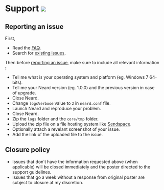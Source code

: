 # Support [![](https://isitmaintained.com/badge/resolution/crazy-max/neard.svg)](https://isitmaintained.com/project/crazy-max/neard)

## Reporting an issue

First,

* Read the [FAQ](http://neard.io/doc/faq).
* Search for [existing issues](https://github.com/crazy-max/neard/issues?utf8=✓&q=).

Then before [reporting an issue](https://github.com/crazy-max/neard/issues/new), make sure to include all relevant information :

* Tell me what is your operating system and platform (eg. Windows 7 64-bits).
* Tell me your Neard version (eg. 1.0.0) and the previous version in case of upgrade.
* Close Neard.
* Change `logsVerbose` value to `2` in `neard.conf` file.
* Launch Neard and reproduce your problem.
* Close Neard.
* Zip the `logs` folder and the `core/tmp` folder.
* Upload the zip file on a file hosting system like [Sendspace](https://www.sendspace.com/).
* Optionally attach a revelant screenshot of your issue.
* Add the link of the uploaded file to the issue.

## Closure policy

* Issues that don't have the information requested above (when applicable) will be closed immediately and the poster directed to the support guidelines.
* Issues that go a week without a response from original poster are subject to closure at my discretion.